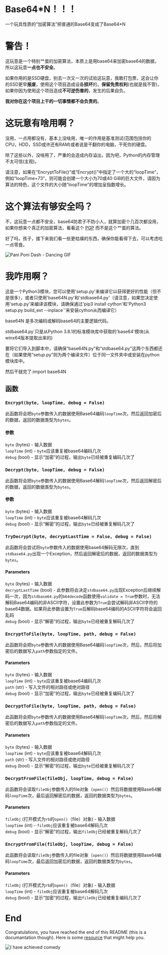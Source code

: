 # Base64\*N！！！
一个玩具性质的“加密算法”把普通的Base64变成了Base64*N

# 警告！
这玩意是一个特别艹蛋的加密算法，本质上是用base64来加密base64的数据，所以这玩意**一点也不安全**。

如果你用的是SSD硬盘，别去一次又一次的试验这玩意，我敢打包票，这会让你的SSD更早**报废**，使用这个项目造成设备**损坏**的，**保留免责权利**(也就是我不管)，如果你因为使用这个项目造成**不可逆伤害的**，发生的后果自负。

**我对你在这个项目上干的一切事情都不会负责的**。

# 这玩意有啥用啊？

没用，一点用都没有，基本上没啥用，唯一的作用是基准测试(范围包括你的CPU，HDD，SSD或许还有RAM)或者说是干翻你的电脑，干死你的硬盘。

除了这些以外，没啥用了，严重的会造成内存溢出，因为吧，Python的内存管理不太可信(主观)。

请注意，如果在“EncryptToFile()”或“Encrypt()”中指定了一个大的“loopTime”，例如“loopTime=73”，则可能会创建一个大小为70或40 GiB的巨大文件，请因为算法的特色，这个文件的大小随“loopTime”的增加呈指数增长。

# 这个算法有够安全吗？

不，这玩意一点都不安全，base64防君子不防小人，就算加密个几百次都没用，如果你想来个真正的加密算法，看看这个 [PGP](https://en.wikipedia.org/wiki/Pretty_Good_Privacy) 而不是这个艹蛋的算法。

好了吗，孩子，接下来我们看一些更枯燥的东西，确保你能看得下去，可以考虑吃一点零食。

![Pani Poni Dash - Dancing GIF](/docs/__pani_poni_dash__96c16f2f4669e8f7b7e7717dbda89411.gif)

# 我咋用啊？

这是一个Python3模块，您可以使用'setup.py'来编译它以获得更好的性能（但不是很多），或者只使用'base64N.py'和'stdbase64.py'（请注意，如果您决定使用'setup.py'来编译该模块，请确保通过'pip3 install cython'和'Python3 setup.py build_ext --inplace`'来安装cython从而编译它）

base64N 是多次编码或解码base64的主要逻辑代码。

stdbase64.py`只是从Python 3.8.1的标准模块库中获取的'base64'模块(从winx64版本提取出来的)

要将它们导入到脚本中，请确保“base64N.py”和“stdbase64.py”这两个东西都还在（如果使用“setup.py”则为两个编译文件）位于同一文件夹中或安装在python模块库中。

然后干就完了:import base64N


## 函数
### `Encrypt(byte, loopTime, debug = False)`
此函数将会把`byte`参数传入的数据使用Base64编码`loopTime`次，然后返回加密后的数据，返回的数据类型为`bytes`。
#### 参数
`byte` (bytes) - 输入数据<br>
`loopTime` (int) - `byte`应该重复被base64编码几次<br>
`debug` (bool) - 显示“加密”的过程，输出`byte`已经被重复编码几次了

### `Decrypt(byte, loopTime, debug = False)`
此函数将会把`byte`参数传入的数据使用Base64解码`loopTime`次，然后返回解密后的数据，返回的数据类型为`bytes`。
#### 参数
`byte` (bytes) - 输入数据<br>
`loopTime` (int) - `byte`应该重复被base64解码几次<br>
`debug` (bool) - 显示“解密”的过程，输出`byte`已经被重复解码几次了

### `TryDecrypt(byte, decryptLastTime = False, debug = False)`
此函数将会尝试将`byte`参数传入的数据使用base64解码无限次，直到`stdbase64.py`出现一个Exception，然后返回解密后的数据，返回的数据类型为`bytes`。
#### Parameters
`byte` (bytes) - 输入数据<br>
`decryptLastTime` (bool) - 此参数将会决定`stdbase64.py`出现Exception后继续解码一次，因为`stdbase64.py`的`b64decode`函数使用`validate = True`参数时，无法解码Base64编码的非ASCII字符，设置此参数为`True`会尝试解码非ASCII字符的base64数据。如果将此参数设置为`True`后解码base64编码的ASCII字符将会返回乱码<br>
`debug` (bool) - 显示“解密”的过程，输出`byte`已经被重复解码几次了

### `EncryptToFile(byte, loopTime, path, debug = False)`
此函数将会把`byte`参数传入的数据使用Base64编码`loopTime`次，然后，然后将加密后的数据写入`path`参数指定的文件。
#### Parameters
`byte` (bytes) - 输入数据<br>
`loopTime` (int) - `byte`应该重复被base64编码几次<br>
`path` (str) - 写入文件的相对路径或绝对路径<br>
`debug` (bool) - 显示“加密”的过程，输出`byte`已经被重复编码几次了

### `DecryptToFile(byte, loopTime, path, debug = False)`
此函数将会把`byte`参数传入的数据使用Base64解码`loopTime`次，然后，然后将解密后的数据写入`path`参数指定的文件。
#### Parameters
`byte` (bytes) - 输入数据<br>
`loopTime` (int) - `byte`应该重复被base64解码几次<br>
`path` (str) - 写入文件的相对路径或绝对路径<br>
`debug` (bool) - 显示“解密”的过程，输出`byte`已经被重复解码几次了

### `DecryptFromFile(fileObj, loopTime, debug = False)`
此函数将会读取`fileObj`参数传入的file对象（`open()`）然后将数据使用Base64解码`loopTime`次，最后返回解密后的数据，返回的数据类型为`bytes`。
#### Parameters
`fileObj` (打开模式为`rb`的`open()`（file）对象) - 输入数据<br>
`loopTime` (int) - `fileObj`应该重复被base64解码几次<br>
`debug` (bool) - 显示“解密”的过程，输出`fileObj`已经被重复解码几次了

### `EncryptFromFile(fileObj, loopTime, debug = False)`
此函数将会读取`fileObj`参数传入的file对象（`open()`）然后将数据使用Base64编码`loopTime`次，最后返回加密后的数据，返回的数据类型为`bytes`。
#### Parameters
`fileObj` (打开模式为`rb`的`open()`（file）对象) - 输入数据<br>
`loopTime` (int) - `fileObj`应该重复被base64解码几次<br>
`debug` (bool) - 显示“加密”的过程，输出`fileObj`已经被重复编码几次了

# End
Congratulations, you have reached the end of this README (this is a documantation though). Here is some [resource](https://www.youtube.com/watch?v=dQw4w9WgXcQ) that might help you.

![I have achieved comedy](/docs/i_have_achieved_komedi.jpg)
